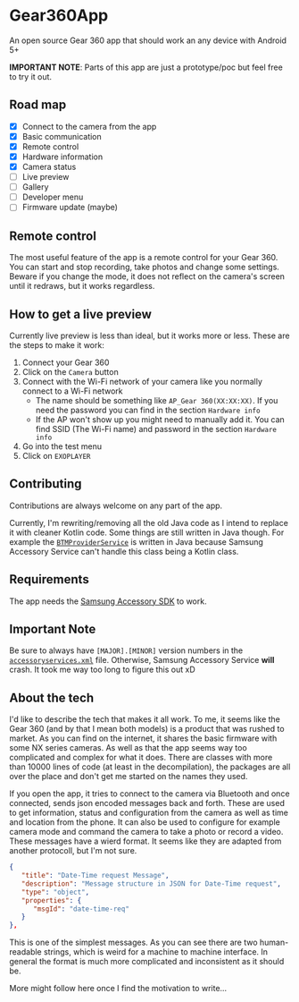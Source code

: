 # Gear360App
An open source Gear 360 app that should work an any device with Android 5+

**IMPORTANT NOTE**: Parts of this app are just a prototype/poc but feel free to try it out.

## Road map
* [x] Connect to the camera from the app
* [x] Basic communication
* [x] Remote control
* [x] Hardware information
* [x] Camera status
* [ ] Live preview
* [ ] Gallery
* [ ] Developer menu
* [ ] Firmware update (maybe)

## Remote control
The most useful feature of the app is a remote control for your Gear 360. You can start and stop recording, take photos and change some settings.
Beware if you change the mode, it does not reflect on the camera's screen until it redraws, but it works regardless.

## How to get a live preview
Currently live preview is less than ideal, but it works more or less. These are the steps to make it work:

1. Connect your Gear 360
2. Click on the `Camera` button
3. Connect with the Wi-Fi network of your camera like you normally connect to a Wi-Fi network
   * The name should be something like `AP_Gear 360(XX:XX:XX)`. If you need the password you can find in the section `Hardware info`
   * If the AP won't show up you might need to manually add it. You can find SSID (The Wi-Fi name) and password in the section `Hardware info`
4. Go into the test menu
5. Click on `EXOPLAYER`

## Contributing
Contributions are always welcome on any part of the app.

Currently, I'm rewriting/removing all the old Java code as I intend to replace it with cleaner Kotlin code. Some things are still written in Java though. For example the [`BTMProviderService`](app/src/main/java/io/github/teccheck/gear360app/bluetooth/BTMProviderService.java) is written in Java because Samsung Accessory Service can't handle this class being a Kotlin class.

## Requirements
The app needs the [Samsung Accessory SDK](https://developer.samsung.com/galaxy-watch/develop/sdk) to work.

## Important Note
Be sure to always have `[MAJOR].[MINOR]` version numbers in the [`accessoryservices.xml`](app/src/main/res/xml/accessoryservices.xml) file. Otherwise, Samsung Accessory Service **will** crash. It took me way too long to figure this out xD

## About the tech
I'd like to describe the tech that makes it all work. To me, it seems like the Gear 360 (and by that I mean both models) is a product that was rushed to market. As you can find on the internet, it shares the basic firmware with some NX series cameras. As well as that the app seems way too complicated and complex for what it does. There are classes with more than 10000 lines of code (at least in the decompilation), the packages are all over the place and don't get me started on the names they used.

If you open the app, it tries to connect to the camera via Bluetooth and once connected, sends json encoded messages back and forth. These are used to get information, status and configuration from the camera as well as time and location from the phone. It can also be used to configure for example camera mode and command the camera to take a photo or record a video. These messages have a wierd format. It seems like they are adapted from another protocoll, but I'm not sure.

```json
{
   "title": "Date-Time request Message",
   "description": "Message structure in JSON for Date-Time request",
   "type": "object",
   "properties": {
      "msgId": "date-time-req"
   }
},
```

This is one of the simplest messages. As you can see there are two human-readable strings, which is weird for a machine to machine interface. In general the format is much more complicated and inconsistent as it should be.

More might follow here once I find the motivation to write...